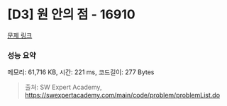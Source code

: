 # [D3] 원 안의 점 - 16910 

[문제 링크](https://swexpertacademy.com/main/code/problem/problemDetail.do?contestProbId=AYcllbDqUVgDFASR) 

### 성능 요약

메모리: 61,716 KB, 시간: 221 ms, 코드길이: 277 Bytes



> 출처: SW Expert Academy, https://swexpertacademy.com/main/code/problem/problemList.do